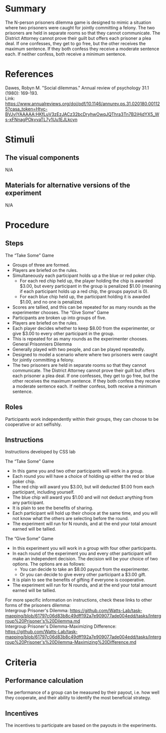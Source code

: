 # Summary
The N-person prisoners dilemma game is designed to mimic a situation where two prisoners were caught for jointly committing a felony. The two prisoners are held in separate rooms so that they cannot communicate.  The District Attorney cannot prove their guilt but offers each prisoner a plea deal.  If one confesses, they get to go free, but the other receives the maximum sentence.  If they both confess they receive a moderate sentence each.  If neither confess, both receive a minimum sentence.  

# References
Dawes, Robyn M. "Social dilemmas." Annual review of psychology 31.1 (1980): 169-193.  
Link: https://www.annualreviews.org/doi/pdf/10.1146/annurev.ps.31.020180.001125?casa_token=Htyc-BVJvIYAAAAA:HKfLuV3zEzJACz32bcDryhwOwqJQThra3Tn7B2iHjdYX5_Ws-xFNnagPOkyvaTL7y1Uu1EJLkcyn

# Stimuli
## The visual components
N/A

## Materials for alternative versions of the experiment 
N/A

# Procedure
## Steps
The “Take Some” Game
- Groups of three are formed.
- Players are briefed on the rules.
- Simultaneously each participant holds up a the blue or red poker chip.
    - For each red chip held up, the player holding the chip is awarded $3.00, but every participant in the group is penalized $1.00 (meaning if each participant holds up a red chip, the groups payout is 0).
    - For each blue chip held up, the participant holding it is awarded $1.00, and no one is penalized.
- Scores are tallied, and this can be repeated for as many rounds as the experimenter chooses.
The “Give Some” Game
- Participants are broken up into groups of five.
- Players are briefed on the rules.
- Each player decides whether to keep $8.00 from the experimenter, or give $3.00 to every other participant in the group.
- This is repeated for as many rounds as the experimenter chooses.
General Prisonniers Dilemma
- Generally played with two people, and can be played repeatedly.
- Designed to model a scenario where where two prisoners were caught for jointly committing a felony.
- The two prisoners are held in separate rooms so that they cannot communicate.  The District Attorney cannot prove their guilt but offers each prisoner a plea deal.  If one confesses, they get to go free, but the other receives the maximum sentence.  If they both confess they receive a moderate sentence each.  If neither confess, both receive a minimum sentence.

## Roles 
Participants work independently within their groups, they can choose to be cooperative or act selfishly.

## Instructions
Instructions developed by CSS lab  

The “Take Some” Game
- In this game you and two other participants will work in a group.  
- Each round you will have a choice of holding up either the red or blue poker chip.  
- The red chip will award you $3.00, but will deducted $1.00 from each participant, including yourself.
- The blue chip will award you $1.00 and will not deduct anything from any participant.
- It is plain to see the benefits of sharing.
- Each participant will hold up their choice at the same time, and you will not know what the others are selecting before the round.
- The experiment will run for N rounds, and at the end your total amount earned will be tallied. 

The “Give Some” Game
- In this experiment you will work in a group with four other participants.
- In each round of the experiment you and every other participant will make an independent decision.  The decision will be your choice of two options. The options are as follows:
    - You can decide to take an $8.00 payout from the experimenter.
    - Or you can decide to give every other participant a $3.00 gift.
- It is plain to see the benefits of gifting if everyone is cooperative.
- The experiment will run for N rounds, and at the end your total amount earned will be tallied.

For more specific information on instructions, check these links to other forms of the prisoners dilemma:  
Intergroup Prisoner's Dilemma: https://github.com/Watts-Lab/task-mapping/blob/61797c06d83b8c49dff192a7e909077ade004edd/tasks/Intergroup%20Prisoner's%20Dilemma.md  
Intergroup Prisoner's Dilemma-Maximizing Difference: https://github.com/Watts-Lab/task-mapping/blob/61797c06d83b8c49dff192a7e909077ade004edd/tasks/Intergroup%20Prisoner's%20Dilemma-Maximizing%20Difference.md

# Criteria
## Performance calculation
The performance of a group can be measured by their payout, i.e. how well they cooperate, and their ability to identify the most beneficial strategy.

## Incentives
The incentives to participate are based on the payouts in the experiments.
